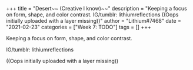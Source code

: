 +++
title = "Desert~~ (Creative I know)~~"
description = "Keeping a focus on form, shape, and color contrast.  IG/tumblr: lithiumreflections  ((Oops initially uploaded with a layer missing))"
author = "Lithium#7468"
date = "2021-02-23"
categories = ["Week 7: TODO"]
tags = []
+++

Keeping a focus on form, shape, and color contrast.

IG/tumblr: lithiumreflections

((Oops initially uploaded with a layer missing))
